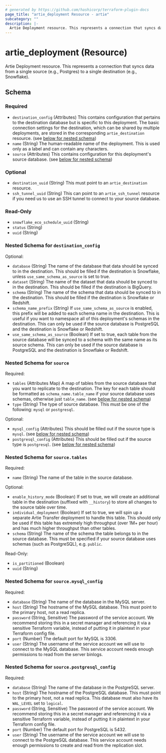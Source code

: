 ```yaml
---
# generated by https://github.com/hashicorp/terraform-plugin-docs
page_title: "artie_deployment Resource - artie"
subcategory: ""
description: |-
  Artie Deployment resource. This represents a connection that syncs data from a single source (e.g., Postgres) to a single destination (e.g., Snowflake).
---
```


# artie_deployment (Resource)

Artie Deployment resource. This represents a connection that syncs data from a single source (e.g., Postgres) to a single destination (e.g., Snowflake).



<!-- schema generated by tfplugindocs -->
## Schema

### Required

- `destination_config` (Attributes) This contains configuration that pertains to the destination database but is specific to this deployment. The basic connection settings for the destination, which can be shared by multiple deployments, are stored in the corresponding `artie_destination` resource. (see [below for nested schema](#nestedatt--destination_config))
- `name` (String) The human-readable name of the deployment. This is used only as a label and can contain any characters.
- `source` (Attributes) This contains configuration for this deployment's source database. (see [below for nested schema](#nestedatt--source))

### Optional

- `destination_uuid` (String) This must point to an `artie_destination` resource.
- `ssh_tunnel_uuid` (String) This can point to an `artie_ssh_tunnel` resource if you need us to use an SSH tunnel to connect to your source database.

### Read-Only

- `snowflake_eco_schedule_uuid` (String)
- `status` (String)
- `uuid` (String)

<a id="nestedatt--destination_config"></a>
### Nested Schema for `destination_config`

Optional:

- `database` (String) The name of the database that data should be synced to in the destination. This should be filled if the destination is Snowflake, unless `use_same_schema_as_source` is set to true.
- `dataset` (String) The name of the dataset that data should be synced to in the destination. This should be filled if the destination is BigQuery.
- `schema` (String) The name of the schema that data should be synced to in the destination. This should be filled if the destination is Snowflake or Redshift.
- `schema_name_prefix` (String) If `use_same_schema_as_source` is enabled, this prefix will be added to each schema name in the destination. This is useful if you want to namespace all of this deployment's schemas in the destination. This can only be used if the source database is PostgreSQL and the destination is Snowflake or Redshift.
- `use_same_schema_as_source` (Boolean) If set to true, each table from the source database will be synced to a schema with the same name as its source schema. This can only be used if the source database is PostgreSQL and the destination is Snowflake or Redshift.


<a id="nestedatt--source"></a>
### Nested Schema for `source`

Required:

- `tables` (Attributes Map) A map of tables from the source database that you want to replicate to the destination. The key for each table should be formatted as `schema_name.table_name` if your source database uses schemas, otherwise just `table_name`. (see [below for nested schema](#nestedatt--source--tables))
- `type` (String) The type of source database. This must be one of the following: `mysql` or `postgresql`.

Optional:

- `mysql_config` (Attributes) This should be filled out if the source type is `mysql`. (see [below for nested schema](#nestedatt--source--mysql_config))
- `postgresql_config` (Attributes) This should be filled out if the source type is `postgresql`. (see [below for nested schema](#nestedatt--source--postgresql_config))

<a id="nestedatt--source--tables"></a>
### Nested Schema for `source.tables`

Required:

- `name` (String) The name of the table in the source database.

Optional:

- `enable_history_mode` (Boolean) If set to true, we will create an additional table in the destination (suffixed with `__history`) to store all changes to the source table over time.
- `individual_deployment` (Boolean) If set to true, we will spin up a separate Artie Transfer deployment to handle this table. This should only be used if this table has extremely high throughput (over 1M+ per hour) and has much higher throughput than other tables.
- `schema` (String) The name of the schema the table belongs to in the source database. This must be specified if your source database uses schemas (such as PostgreSQL), e.g. `public`.

Read-Only:

- `is_partitioned` (Boolean)
- `uuid` (String)


<a id="nestedatt--source--mysql_config"></a>
### Nested Schema for `source.mysql_config`

Required:

- `database` (String) The name of the database in the MySQL server.
- `host` (String) The hostname of the MySQL database. This must point to the primary host, not a read replica.
- `password` (String, Sensitive) The password of the service account. We recommend storing this in a secret manager and referencing it via a sensitive Terraform variable, instead of putting it in plaintext in your Terraform config file.
- `port` (Number) The default port for MySQL is 3306.
- `user` (String) The username of the service account we will use to connect to the MySQL database. This service account needs enough permissions to read from the server binlogs.


<a id="nestedatt--source--postgresql_config"></a>
### Nested Schema for `source.postgresql_config`

Required:

- `database` (String) The name of the database in the PostgreSQL server.
- `host` (String) The hostname of the PostgreSQL database. This must point to the primary host, not a read replica. This database must also have its `WAL_LEVEL` set to `logical`.
- `password` (String, Sensitive) The password of the service account. We recommend storing this in a secret manager and referencing it via a sensitive Terraform variable, instead of putting it in plaintext in your Terraform config file.
- `port` (Number) The default port for PostgreSQL is 5432.
- `user` (String) The username of the service account we will use to connect to the PostgreSQL database. This service account needs enough permissions to create and read from the replication slot.
